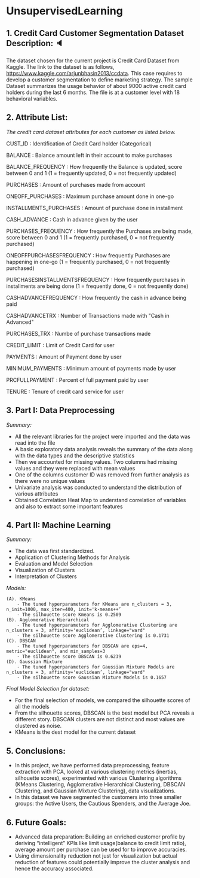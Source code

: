 # UnsupervisedLearning

## 1. Credit Card Customer Segmentation Dataset Description: 🔈

The dataset chosen for the current project is Credit Card Dataset from Kaggle. The link to the dataset is as follows, https://www.kaggle.com/arjunbhasin2013/ccdata. This case requires to develop a customer segmentation to define marketing strategy. The sample Dataset summarizes the usage behavior of about 9000 active credit card holders during the last 6 months. The file is at a customer level with 18 behavioral variables.

## 2. Attribute List: 

*The credit card dataset attributes for each customer as listed below.*

CUST_ID : Identification of Credit Card holder (Categorical)

BALANCE : Balance amount left in their account to make purchases

BALANCE_FREQUENCY : How frequently the Balance is updated, score between 0 and 1 (1 = frequently updated, 0 = not frequently updated)

PURCHASES : Amount of purchases made from account

ONEOFF_PURCHASES : Maximum purchase amount done in one-go

INSTALLMENTS_PURCHASES : Amount of purchase done in installment

CASH_ADVANCE : Cash in advance given by the user

PURCHASES_FREQUENCY : How frequently the Purchases are being made, score between 0 and 1 (1 = frequently purchased, 0 = not frequently purchased)

ONEOFFPURCHASESFREQUENCY : How frequently Purchases are happening in one-go (1 = frequently purchased, 0 = not frequently purchased)

PURCHASESINSTALLMENTSFREQUENCY : How frequently purchases in installments are being done (1 = frequently done, 0 = not frequently done)

CASHADVANCEFREQUENCY : How frequently the cash in advance being paid

CASHADVANCETRX : Number of Transactions made with "Cash in Advanced"

PURCHASES_TRX : Numbe of purchase transactions made

CREDIT_LIMIT : Limit of Credit Card for user

PAYMENTS : Amount of Payment done by user

MINIMUM_PAYMENTS : Minimum amount of payments made by user

PRCFULLPAYMENT : Percent of full payment paid by user

TENURE : Tenure of credit card service for user

## 3. Part I: Data Preprocessing 

*Summary:*

- All the relevant libraries for the project were imported and the data was read into the file
- A basic exploratory data analysis reveals the summary of the data along with the data types and the descriptive statistics
- Then we accounted for missing values.  Two columns had missing values and they were replaced with mean values
- One of the columns customer ID was removed from further analysis as there were no unique values
- Univariate analysis was conducted to understand the distribution of various attributes
- Obtained Correlation Heat Map to understand correlation of variables and also to extract some important features

## 4. Part II: Machine Learning

*Summary:*

- The data was first standardized.
- Application of Clustering Methods for Analysis
- Evaluation and Model Selection
- Visualization of Clusters
- Interpretation of Clusters

*Models:*

	(A). KMeans
        - The tuned hyperparameters for KMeans are n_clusters = 3, n_init=1000, max_iter=400, init='k-means++’
        - The silhouette score Kmeans is 0.2509
	(B). Agglomerative Hierarchical
        - The tuned hyperparameters for Agglomerative Clustering are n_clusters = 3, affinity='euclidean’, linkage="ward"
        - The silhouette score Agglomerative Clustering is 0.1731
	(C). DBSCAN
        - The tuned hyperparameters for DBSCAN are eps=4, metric="euclidean", and min_samples=3
        - The silhouette score DBSCAN is 0.6239
	(D). Gaussian Mixture
        - The tuned hyperparameters for Gaussian Mixture Models are n_clusters = 3, affinity='euclidean’, linkage="ward"
        - The silhouette score Gaussian Mixture Models is 0.1657

*Final Model Selection for dataset:*

- For the final selection of models, we compared the silhouette scores of all the models
- From the silhouette scores, DBSCAN is the best model but PCA reveals a different story. DBSCAN clusters are 
not distinct and most values are clustered as noise. 
- KMeans is the dest model for the current dataset

## 5. Conclusions:
 
- In this project, we have performed data preprocessing, feature extraction with PCA, looked at various clustering metrics (inertias, silhouette scores), experimented with various Clustering algorithms (KMeans Clustering, Agglomerative Hierarchical Clustering, DBSCAN Clustering, and Gaussian Mixture Clustering), data visualizations.
- In this dataset we have segmented the customers into three smaller groups: the Active Users, the Cautious Spenders, and the Average Joe.

## 6. Future Goals:

- Advanced data preparation: Building an enriched customer profile by deriving “intelligent” KPIs like limit usage(balance to credit limit ratio), average amount per purchase can be used for to improve accuracies.
- Using dimensionality reduction not just for visualization but actual reduction of features could potentially improve the cluster analysis and hence the accuracy associated.